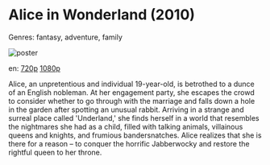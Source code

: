 # Alice in Wonderland (2010)

Genres: fantasy, adventure, family

![poster](http://image.tmdb.org/t/p/w500/pvEE5EN5N1yjmHmldfL4aJWm56l.jpg)

en:
  [720p](magnet:?xt=urn:btih:F698E2975092F97D3C324C350857138A76FB5D08&tr=udp://glotorrents.pw:6969/announce&tr=udp://tracker.opentrackr.org:1337/announce&tr=udp://torrent.gresille.org:80/announce&tr=udp://tracker.openbittorrent.com:80&tr=udp://tracker.coppersurfer.tk:6969&tr=udp://tracker.leechers-paradise.org:6969&tr=udp://p4p.arenabg.ch:1337&tr=udp://tracker.internetwarriors.net:1337)
  [1080p](magnet:?xt=urn:btih:7DBC6D189054565687AD5A34B0A4AA6C625B09BA&tr=udp://glotorrents.pw:6969/announce&tr=udp://tracker.opentrackr.org:1337/announce&tr=udp://torrent.gresille.org:80/announce&tr=udp://tracker.openbittorrent.com:80&tr=udp://tracker.coppersurfer.tk:6969&tr=udp://tracker.leechers-paradise.org:6969&tr=udp://p4p.arenabg.ch:1337&tr=udp://tracker.internetwarriors.net:1337)
  


Alice, an unpretentious and individual 19-year-old, is betrothed to a dunce of an English nobleman. At her engagement party, she escapes the crowd to consider whether to go through with the marriage and falls down a hole in the garden after spotting an unusual rabbit. Arriving in a strange and surreal place called 'Underland,' she finds herself in a world that resembles the nightmares she had as a child, filled with talking animals, villainous queens and knights, and frumious bandersnatches. Alice realizes that she is there for a reason – to conquer the horrific Jabberwocky and restore the rightful queen to her throne.